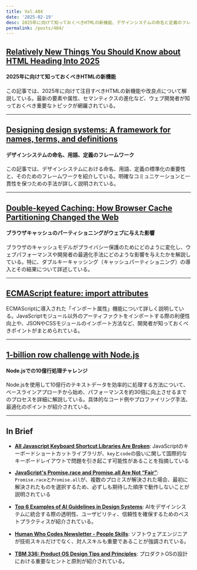 ```yaml
---
title: Vol.484
date: '2025-02-19'
desc: 2025年に向けて知っておくべきHTMLの新機能、デザインシステムの命名と定義のフレームワーク、ブラウザキャッシュのパーティショニングがウェブに与えた影響、ほか計10リンク
permalink: /posts/484/
---
```


## [Relatively New Things You Should Know about HTML Heading Into 2025](https://frontendmasters.com/blog/bone-up-html-2025/)
#### 2025年に向けて知っておくべきHTMLの新機能

この記事では、2025年に向けて注目すべきHTMLの新機能や改良点について解説している。最新の要素や属性、セマンティクスの進化など、ウェブ開発者が知っておくべき重要なトピックが網羅されている。

---

## [Designing design systems: A framework for names, terms, and definitions](https://adobe.design/stories/design-for-scale/designing-design-systems-a-framework-for-names-terms-and-definitions)
#### デザインシステムの命名、用語、定義のフレームワーク

この記事では、デザインシステムにおける命名、用語、定義の標準化の重要性と、そのためのフレームワークを紹介している。明確なコミュニケーションと一貫性を保つための手法が詳しく説明されている。

---

## [Double-keyed Caching: How Browser Cache Partitioning Changed the Web](https://addyosmani.com/blog/double-keyed-caching/)
#### ブラウザキャッシュのパーティショニングがウェブに与えた影響

ブラウザのキャッシュモデルがプライバシー保護のためにどのように変化し、ウェブパフォーマンスや開発者の最適化手法にどのような影響を与えたかを解説している。特に、ダブルキーキャッシング（キャッシュパーティショニング）の導入とその結果について詳述している。

---

## [ECMAScript feature: import attributes](https://2ality.com/2025/01/import-attributes.html)

ECMAScriptに導入された「インポート属性」機能について詳しく説明している。JavaScriptモジュール以外のアーティファクトをインポートする際の利便性向上や、JSONやCSSモジュールのインポート方法など、開発者が知っておくべきポイントがまとめられている。

---

## [1-billion row challenge with Node.js](https://jackyef.com/posts/1brc-nodejs-learnings)
#### Node.jsでの10億行処理チャレンジ

Node.jsを使用して10億行のテキストデータを効率的に処理する方法について、ベースラインアプローチから始め、パフォーマンスを約30倍に向上させるまでのプロセスを詳細に解説している。具体的なコード例やプロファイリング手法、最適化のポイントが紹介されている。

---

## In Brief

- **[All Javascript Keyboard Shortcut Libraries Are Broken](https://blog.duvallj.pw/posts/2025-01-10-all-javascript-keyboard-shortcut-libraries-are-broken.html)**: JavaScriptのキーボードショートカットライブラリが、`key`と`code`の扱いに関して国際的なキーボードレイアウトで問題を引き起こす可能性があることを指摘している

- **[JavaScript's Promise.race and Promise.all Are Not “Fair”](https://v5.chriskrycho.com/notes/javascript-promise-race-and-promise-all-are-not-fair/)**: `Promise.race`と`Promise.all`が、複数のプロミスが解決された場合、最初に解決されたものを選択するため、必ずしも期待した順序で動作しないことが説明されている

- **[Top 6 Examples of AI Guidelines in Design Systems](https://www.supernova.io/blog/top-6-examples-of-ai-guidelines-in-design-systems)**: AIをデザインシステムに統合する際の透明性、ユーザビリティ、信頼性を確保するためのベストプラクティスが紹介されている。

- **[Human Who Codes Newsletter - People Skills](https://ckarchive.com/b/p9ueh9h2308l0tm6ggw6kapnq5333hr)**: ソフトウェアエンジニアが技術スキルだけでなく、対人スキルも重要であることが強調されている。

- **[TBM 336: Product OS Design Tips and Principles](https://cutlefish.substack.com/p/tbm-336-product-os-design-tips-and)**: プロダクトOSの設計における重要なヒントと原則が紹介されている。
